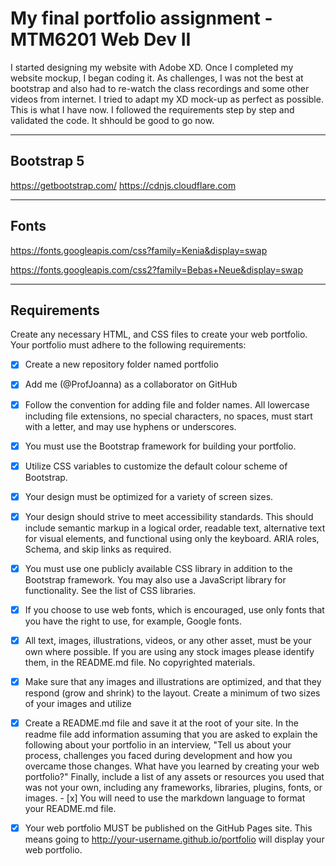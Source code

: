 # My final portfolio assignment - MTM6201 Web Dev II

I started designing my website with Adobe XD. Once I completed my website mockup, I began coding it. As challenges, I was not the best at bootstrap and also had to re-watch the class recordings and some other videos from internet. I tried to adapt my XD mock-up as perfect as possible. This is what I have now. I followed the requirements step by step and validated the code. It shhould be good to go now.

- - - -

## Bootstrap 5

https://getbootstrap.com/
https://cdnjs.cloudflare.com

- - - -

## Fonts

https://fonts.googleapis.com/css?family=Kenia&display=swap

https://fonts.googleapis.com/css2?family=Bebas+Neue&display=swap

- - - -

## Requirements
Create any necessary HTML, and CSS files to create your web portfolio. Your portfolio must adhere to the following requirements:

- [x] Create a new repository folder named portfolio 
- [x] Add me (@ProfJoanna) as a collaborator on GitHub
- [x] Follow the convention for adding file and folder names. All lowercase including file extensions, no special characters, no spaces, must start with a letter, and may use hyphens or underscores.
- [x] You must use the Bootstrap framework for building your portfolio.
- [x] Utilize CSS variables to customize the default colour scheme of Bootstrap.
- [x] Your design must be optimized for a variety of screen sizes.
- [x] Your design should strive to meet accessibility standards. This should include semantic markup in a logical order, readable text, alternative text for visual elements, and functional using only the keyboard. ARIA roles, Schema, and skip links as required.
- [x] You must use one publicly available CSS library in addition to the Bootstrap framework. You may also use a JavaScript library for functionality. See the list of CSS libraries.
- [x] If you choose to use web fonts, which is encouraged, use only fonts that you have the right to use, for example, Google fonts.
- [x] All text, images, illustrations, videos, or any other asset, must be your own where possible. If you are using any stock images please identify them, in the README.md file. No copyrighted materials.
- [x] Make sure that any images and illustrations are optimized, and that they respond (grow and shrink) to the layout. Create a minimum of two sizes of your images and utilize 
- [x] Create a README.md file and save it at the root of your site. In the readme file add information assuming that you are asked to explain the following about your portfolio in an interview, "Tell us about your process, challenges you faced during development and how you overcame those changes. What have you learned by creating your web portfolio?" Finally, include a list of any assets or resources you used that was not your own, including any frameworks, libraries, plugins, fonts, or images. - [x] You will need to use the markdown language to format your README.md file.
- [x] Your web portfolio MUST be published on the GitHub Pages site. This means going to http://your-username.github.io/portfolio will display your web portfolio.


